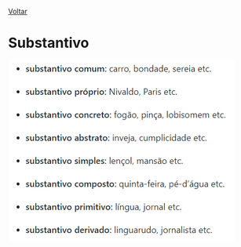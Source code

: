 [Voltar](./index.md)

# Substantivo

![Substantivos](../../images/revisao_gramatica_geral/substantivos.png)
